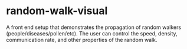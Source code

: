 # random-walk-visual
A front end setup that demonstrates the propagation of random walkers (people/diseases/pollen/etc). The user can control the speed, density, communication rate, and other properties of the random walk.

